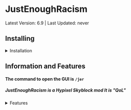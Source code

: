 # JustEnoughRacism
Latest Version: 6.9 | Last Updated: never

## Installing
<details>
  <summary>Installation</summary> 
  
### Prerequisites: 
1) [Minecraft Java Edition](https://www.minecraft.net/en-us)
2) [Latest Forge for 1.8.9](https://files.minecraftforge.net/net/minecraftforge/forge/index_1.8.9.html)
### Instalation: 
1) Download
2) Move the file into `.minecraft/mods` 
3) If the mod does not work, cry
</details>


## Information and Features
#### The command to open the GUI is `/jer` 
##### JustEnoughRacism is a Hypixel Skyblock mod It is "QoL"
<details>
  <summary>Features</summary>
Packet Dupe 
The ability to kys
Life getter
10 block vclip/hclip/3dclip w watchdog bypass
Ah sniper
Bz flipper
Inf range block breaker
Inf range gemstone nuker
